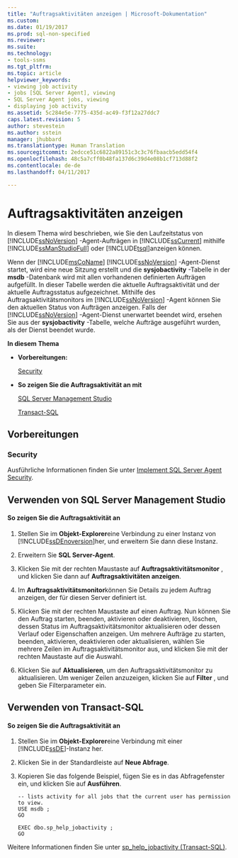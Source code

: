 ```yaml
---
title: "Auftragsaktivitäten anzeigen | Microsoft-Dokumentation"
ms.custom: 
ms.date: 01/19/2017
ms.prod: sql-non-specified
ms.reviewer: 
ms.suite: 
ms.technology:
- tools-ssms
ms.tgt_pltfrm: 
ms.topic: article
helpviewer_keywords:
- viewing job activity
- jobs [SQL Server Agent], viewing
- SQL Server Agent jobs, viewing
- displaying job activity
ms.assetid: 5c284e5e-7775-435d-ac49-f3f12a27ddc7
caps.latest.revision: 5
author: stevestein
ms.author: sstein
manager: jhubbard
ms.translationtype: Human Translation
ms.sourcegitcommit: 2edcce51c6822a89151c3c3c76fbaacb5edd54f4
ms.openlocfilehash: 48c5a7cff0b48fa137d6c39d4e08b1cf713d88f2
ms.contentlocale: de-de
ms.lasthandoff: 04/11/2017

---
```

# <a name="view-job-activity"></a>Auftragsaktivitäten anzeigen
In diesem Thema wird beschrieben, wie Sie den Laufzeitstatus von [!INCLUDE[ssNoVersion](../../includes/ssnoversion_md.md)] -Agent-Aufträgen in [!INCLUDE[ssCurrent](../../includes/sscurrent_md.md)] mithilfe [!INCLUDE[ssManStudioFull](../../includes/ssmanstudiofull_md.md)] oder [!INCLUDE[tsql](../../includes/tsql_md.md)]anzeigen können.  
  
Wenn der [!INCLUDE[msCoName](../../includes/msconame_md.md)] [!INCLUDE[ssNoVersion](../../includes/ssnoversion_md.md)] -Agent-Dienst startet, wird eine neue Sitzung erstellt und die **sysjobactivity** -Tabelle in der **msdb** -Datenbank wird mit allen vorhandenen definierten Aufträgen aufgefüllt. In dieser Tabelle werden die aktuelle Auftragsaktivität und der aktuelle Auftragsstatus aufgezeichnet. Mithilfe des Auftragsaktivitätsmonitors im [!INCLUDE[ssNoVersion](../../includes/ssnoversion_md.md)] -Agent können Sie den aktuellen Status von Aufträgen anzeigen. Falls der [!INCLUDE[ssNoVersion](../../includes/ssnoversion_md.md)] -Agent-Dienst unerwartet beendet wird, ersehen Sie aus der **sysjobactivity** -Tabelle, welche Aufträge ausgeführt wurden, als der Dienst beendet wurde.  
  
**In diesem Thema**  
  
-   **Vorbereitungen:**  
  
    [Security](#Security)  
  
-   **So zeigen Sie die Auftragsaktivität an mit**  
  
    [SQL Server Management Studio](#SSMS)  
  
    [Transact-SQL](#TSQL)  
  
## <a name="before-you-begin"></a>Vorbereitungen  
  
### <a name="Security"></a>Security  
Ausführliche Informationen finden Sie unter [Implement SQL Server Agent Security](../../ssms/agent/implement-sql-server-agent-security.md).  
  
## <a name="SSMS"></a>Verwenden von SQL Server Management Studio  
  
#### <a name="to-view-job-activity"></a>So zeigen Sie die Auftragsaktivität an  
  
1.  Stellen Sie im **Objekt-Explorer**eine Verbindung zu einer Instanz von [!INCLUDE[ssDEnoversion](../../includes/ssdenoversion_md.md)]her, und erweitern Sie dann diese Instanz.  
  
2.  Erweitern Sie **SQL Server-Agent**.  
  
3.  Klicken Sie mit der rechten Maustaste auf **Auftragsaktivitätsmonitor** , und klicken Sie dann auf **Auftragsaktivitäten anzeigen**.  
  
4.  Im **Auftragsaktivitätsmonitor**können Sie Details zu jedem Auftrag anzeigen, der für diesen Server definiert ist.  
  
5.  Klicken Sie mit der rechten Maustaste auf einen Auftrag. Nun können Sie den Auftrag starten, beenden, aktivieren oder deaktivieren, löschen, dessen Status im Auftragsaktivitätsmonitor aktualisieren oder dessen Verlauf oder Eigenschaften anzeigen.  Um mehrere Aufträge zu starten, beenden, aktivieren, deaktivieren oder aktualisieren, wählen Sie mehrere Zeilen im Auftragsaktivitätsmonitor aus, und klicken Sie mit der rechten Maustaste auf die Auswahl.  
  
6.  Klicken Sie auf **Aktualisieren**, um den Auftragsaktivitätsmonitor zu aktualisieren. Um weniger Zeilen anzuzeigen, klicken Sie auf **Filter** , und geben Sie Filterparameter ein.  
  
## <a name="TSQL"></a>Verwenden von Transact-SQL  
  
#### <a name="to-view-job-activity"></a>So zeigen Sie die Auftragsaktivität an  
  
1.  Stellen Sie im **Objekt-Explorer**eine Verbindung mit einer [!INCLUDE[ssDE](../../includes/ssde_md.md)]-Instanz her.  
  
2.  Klicken Sie in der Standardleiste auf **Neue Abfrage**.  
  
3.  Kopieren Sie das folgende Beispiel, fügen Sie es in das Abfragefenster ein, und klicken Sie auf **Ausführen**.  
  
    ```  
    -- lists activity for all jobs that the current user has permission to view.  
    USE msdb ;  
    GO  
  
    EXEC dbo.sp_help_jobactivity ;  
    GO  
    ```  
  
Weitere Informationen finden Sie unter [sp_help_jobactivity (Transact-SQL)](http://msdn.microsoft.com/en-us/d344864f-b4d3-46b1-8933-b81dec71f511).  
  

